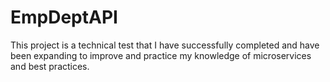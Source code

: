 # EmpDeptAPI
This project is a technical test that I have successfully completed and have been expanding to improve and practice my knowledge of microservices and best practices.
